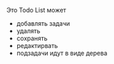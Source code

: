 Это Todo List
может 
- добавлять задачи 
- удалять
- сохранять
- редактирвать
- подзадачи идут в виде дерева
